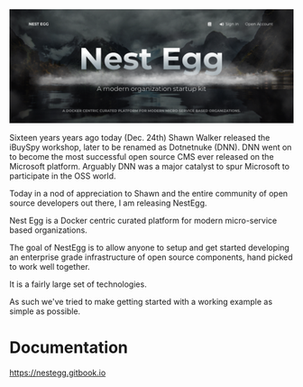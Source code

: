 <img src="docs/images/GettingStarted-Client.png">

Sixteen years years ago today (Dec. 24th) Shawn Walker released the iBuySpy workshop, later to be renamed as Dotnetnuke (DNN). DNN went on to become the most successful open source CMS ever released on the Microsoft platform. Arguably DNN was a major catalyst to spur Microsoft to participate in the OSS world. 

Today in a nod of appreciation to Shawn and the entire community of open source developers out there, I am releasing NestEgg. 

Nest Egg is a Docker centric curated platform for modern micro-service based organizations. 

The goal of NestEgg is to allow anyone to setup and get started developing an enterprise grade infrastructure of open source components, hand picked to work well together.

It is a fairly large set of technologies. 

As such we've tried to make getting started with a working example as simple as possible. 

# Documentation
<a href="https://nestegg.gitbook.io" alt="Official Docs" target="_docs" >https://nestegg.gitbook.io</a>
